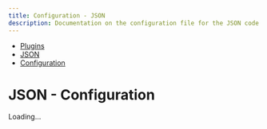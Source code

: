 ```yaml
---
title: Configuration - JSON
description: Documentation on the configuration file for the JSON code formatting plugin for dprint.
---
```


<nav class="breadcrumb" aria-label="breadcrumbs">
  <ul>
    <li><a href="/plugins">Plugins</a></li>
    <li><a href="/plugins/json">JSON</a></li>
    <li><a href="/plugins/json/config">Configuration</a></li>
  </ul>
</nav>

# JSON - Configuration

<div class="plugin-config-table" data-url="https://plugins.dprint.dev/schemas/json-latest.json">
  Loading...
</div>
